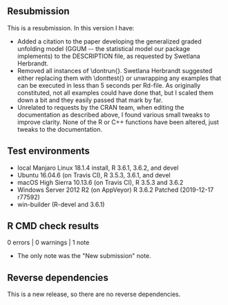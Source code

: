 ## Resubmission

This is a resubmission. In this version I have:

* Added a citation to the paper developing the generalized graded unfolding
  model (GGUM -- the statistical model our package implements) to the
  DESCRIPTION file, as requested by Swetlana Herbrandt.
* Removed all instances of \dontrun{}. Swetlana Herbrandt suggested either
  replacing them with \donttest{} or unwrapping any examples that can be
  executed in less than 5 seconds per Rd-file. As originally constituted,
  not all examples could have done that, but I scaled them down a bit and
  they easily passed that mark by far.
* Unrelated to requests by the CRAN team, when editing the documentation as
  described above, I found various small tweaks to improve clarity. None of
  the R or C++ functions have been altered, just tweaks to the documentation.

## Test environments

* local Manjaro Linux 18.1.4 install, R 3.6.1, 3.6.2, and devel
* Ubuntu 16.04.6 (on Travis CI), R 3.5.3, 3.6.1, and devel
* macOS High Sierra 10.13.6 (on Travis CI), R 3.5.3 and 3.6.2
* Windows Server 2012 R2 (on AppVeyor) R 3.6.2 Patched (2019-12-17 r77592)
* win-builder (R-devel and 3.6.1)

## R CMD check results

0 errors | 0 warnings | 1 note

* The only note was the "New submission" note.

## Reverse dependencies

This is a new release, so there are no reverse dependencies.

